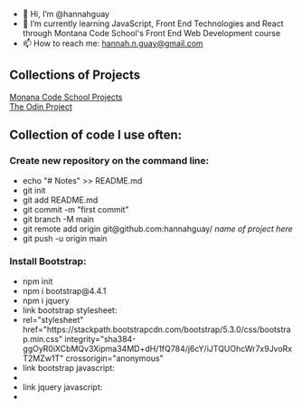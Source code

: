 - 👋 Hi, I’m @hannahguay
- 🌱 I’m currently learning JavaScript, Front End Technologies and React through Montana Code School's Front End Web Development course
- 📫 How to reach me: hannah.n.guay@gmail.com

<h2>Collections of Projects</h2>
<a href="https://github.com/hannahguay?tab=repositories&q=Week&type=&language=&sort=">Monana Code School Projects</a><br>
<a href="https://github.com/hannahguay?tab=repositories&q=odin&type=&language=&sort=">The Odin Project</a>

<h2>Collection of code I use often:</h2>
<h3>Create new repository on the command line:</h3>
<ul>
  <li>echo "# Notes" >> README.md</li>
  <li>git init</li>
  <li>git add README.md</li>
  <li>git commit -m "first commit"</li>
  <li>git branch -M main</li>
  <li>git remote add origin git@github.com:hannahguay/ <em>name of project here</em></li>
  <li>git push -u origin main</li>
</ul>

<h3>Install Bootstrap:</h3>
<ul>
  <li>npm init</li>
  <li>npm i bootstrap@4.4.1</li>
  <li>npm i jquery</li>
  <li>link bootstrap stylesheet:</li>
  <li>rel="stylesheet" href="https://stackpath.bootstrapcdn.com/bootstrap/5.3.0/css/bootstrap.min.css" integrity="sha384-ggOyR0iXCbMQv3Xipma34MD+dH/1fQ784/j6cY/iJTQUOhcWr7x9JvoRxT2MZw1T" crossorigin="anonymous" </li>
  <li>link bootstrap javascript:</li>
  <li> <script src="node_modules/bootstrap/dist/js/bootstrap.bundle.js"></script> </li>
  <li>link jquery javascript:</li>
  <li> <script src="node_modules/jquery/dist/jquery.js"></script> </li>
 
</ul>

